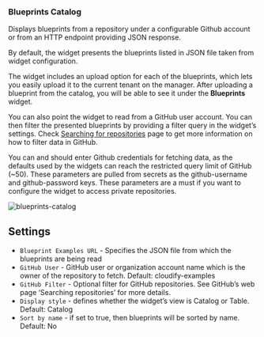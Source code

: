 ### Blueprints Catalog

Displays blueprints from a repository under a configurable Github account or from an HTTP endpoint providing JSON response.

By default, the widget presents the blueprints listed in JSON file taken from widget configuration. 
 
The widget includes an upload option for each of the blueprints, which lets you easily upload it to the current tenant on the manager. 
After uploading a blueprint from the catalog, you will be able to see it under the **Blueprints** widget.

You can also point the widget to read from a GitHub user account. 
You can then filter the presented blueprints by providing a filter query in the widget’s settings. Check [Searching for repositories](https://help.github.com/en/github/searching-for-information-on-github/searching-for-repositories) page to get more information on how to filter data in GitHub.

You can and should enter Github credentials for fetching data, as the defaults used by the widgets can reach the restricted query limit of GitHub (~50). 
These parameters are pulled from secrets as the github-username and github-password keys. 
These parameters are a must if you want to configure the widget to access private repositories.

![blueprints-catalog](https://docs.cloudify.co/5.1/images/ui/widgets/blueprints-catalog.png)


## Settings

* `Blueprint Examples URL` - Specifies the JSON file from which the blueprints are being read
* `GitHub User` - GitHub user or organization account name which is the owner of the repository to fetch. Default: cloudify-examples
* `GitHub Filter` - Optional filter for GitHub repositories. See GitHub’s web page ‘Searching repositories’ for more details. 
* `Display style` - defines whether the widget’s view is Catalog or Table. Default: Catalog
* `Sort by name` -  if set to true, then blueprints will be sorted by name. Default: No
